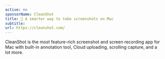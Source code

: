 ```yaml
---
active: no
sponsorName: CleanShot
title: 📸 A smarter way to take screenshots on Mac
subtitle: 
url: https://cleanshot.com/
---
```


CleanShot is the most feature-rich screenshot and screen recording app for Mac with built-in annotation tool, Cloud uploading, scrolling capture, and a lot more.